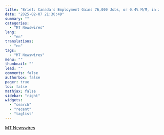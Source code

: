 ```yaml
---
title: "Brief: Canada's Employment Gains 76,000 Jobs, or 0.4% M/M, in January; MUFG Says Consensus Was 25,500 Rises"
date: "2025-02-07 21:30:49"
summary: ""
categories:
  - "MT Newswires"
lang:
  - "en"
translations:
  - "en"
tags:
  - "MT Newswires"
menu: ""
thumbnail: ""
lead: ""
comments: false
authorbox: false
pager: true
toc: false
mathjax: false
sidebar: "right"
widgets:
  - "search"
  - "recent"
  - "taglist"
---
```




[MT Newswires](https://www.tradingview.com/news/mtnewswires.com:20250207:A3312485:0/)
